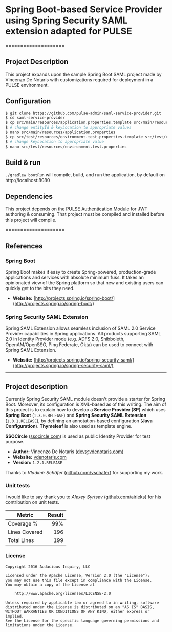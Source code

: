 # Spring Boot-based Service Provider using Spring Security SAML extension adapted for PULSE

====================

## Project Description

This project expands upon the sample Spring Boot SAML project made by Vincenzo De Notaris with customizations required for deployment in a PULSE environment.

## Configuration

```sh
$ git clone https://github.com/pulse-admin/saml-service-provider.git
$ cd saml-service-provider
$ cp src/main/resources/application.properties.template src/main/resources/application.properties
$ # change entityId & keyLocation to appropriate values
$ nano src/main/resources/application.properties
$ cp src/test/resources/environment.test.properties.template src/test/resources/environment.test.properties
$ # change keyLocation to appropriate value
$ nano src/test/resources/environment.test.properties
```

## Build & run

``./gradlew bootRun`` will compile, build, and run the application, by default on http://localhost:8080

## Dependencies

This project depends on the [PULSE Authentication Module](https://github.com/pulse-admin/api/tree/development/pulse/auth) for JWT authoring & consuming. That project must be compiled and installed before this project will compile.

====================

## References

### Spring Boot

Spring Boot makes it easy to create Spring-powered, production-grade applications and services with absolute minimum fuss. It takes an opinionated view of the Spring platform so that new and existing users can quickly get to the bits they need.

- **Website:** [http://projects.spring.io/spring-boot/](http://projects.spring.io/spring-boot/)

### Spring Security SAML Extension

Spring SAML Extension allows seamless inclusion of SAML 2.0 Service Provider capabilities in Spring applications. All products supporting SAML 2.0 in Identity Provider mode (e.g. ADFS 2.0, Shibboleth, OpenAM/OpenSSO, Ping Federate, Okta) can be used to connect with Spring SAML Extension.

- **Website:** [http://projects.spring.io/spring-security-saml/](http://projects.spring.io/spring-security-saml/)

---------

## Project description

Currently Spring Security SAML module doesn't provide a starter for Spring Boot. Moreover, its configuration is XML-based as of this writing. The aim of this project is to explain how to develop a **Service Provider (SP)** which uses **Spring Boot** (`1.3.0.RELEASE`) and **Spring Security SAML Extension** (`1.0.1.RELEASE`), by defining an annotation-based configuration (**Java Configuration**). **Thymeleaf** is also used as template engine.

**SSOCircle** ([ssocircle.com](http://www.ssocircle.com/en/portfolio/publicidp/)) is used as public Identity Provider for test purpose.

- **Author:** Vincenzo De Notaris ([dev@vdenotaris.com](mailto://dev@vdenotaris.com))
- **Website:** [vdenotaris.com](http://www.vdenotaris.com)
- **Version:**  ` 1.2.1.RELEASE `

Thanks to *Vladimír Schäfer* ([github.com/vschafer](https://github.com/vschafer)) for supporting my work.

### Unit tests

I would like to say thank you to *Alexey Syrtsev* ([github.com/airleks](https://github.com/airleks)) for his contribution on unit tests.

| Metric | Result |
| ------------- | -----:|
| Coverage % | 99% |
| Lines Covered | 196 |
| Total Lines | 199 |

### License

    Copyright 2016 Audacious Inquiry, LLC

	Licensed under the Apache License, Version 2.0 (the "License");
	you may not use this file except in compliance with the License.
	You may obtain a copy of the License at

	    http://www.apache.org/licenses/LICENSE-2.0

	Unless required by applicable law or agreed to in writing, software
	distributed under the License is distributed on an "AS IS" BASIS,
	WITHOUT WARRANTIES OR CONDITIONS OF ANY KIND, either express or implied.
	See the License for the specific language governing permissions and
	limitations under the License.
